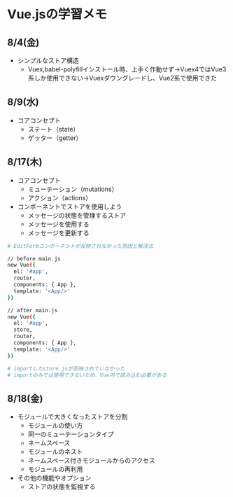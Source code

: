 # Vue.jsの学習メモ

## 8/4(金)
- シンプルなストア構造
  - Vuex,babel-polyfillインストール時、上手く作動せず→Vuex4ではVue3系しか使用できない→Vuexダウングレードし、Vue2系で使用できた

## 8/9(水)
- コアコンセプト
  - ステート（state）
  - ゲッター（getter）

## 8/17(木)
- コアコンセプト
  - ミューテーション（mutations）
  - アクション（actions）
- コンポーネントでストアを使用しよう
  - メッセージの状態を管理するストア
  - メッセージを使用する
  - メッセージを更新する
``` bash
# EditFormコンポーネントが反映されなかった原因と解決法

// before main.js
new Vue({
  el: '#app',
  router,
  components: { App },
  template: '<App/>'
})

// after main.js
new Vue({
  el: '#app',
  store,
  router,
  components: { App },
  template: '<App/>'
})

# importしたstore.jsが反映されていなかった
# importのみでは使用できないため、Vue内で読み込む必要がある
``` 

## 8/18(金)
- モジュールで大きくなったストアを分割
  - モジュールの使い方
  - 同一のミューテーションタイプ
  - ネームスペース
  - モジュールのネスト
  - ネームスペース付きモジュールからのアクセス
  - モジュールの再利用
- その他の機能やオプション
  - ストアの状態を監視する